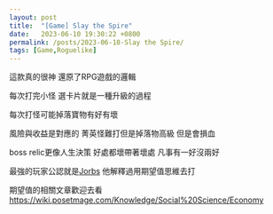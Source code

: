 ```yaml
---
layout: post
title:  "[Game] Slay the Spire"
date:   2023-06-10 19:30:22 +0800
permalink: /posts/2023-06-10-Slay the Spire/
tags: [Game,Roguelike]
---
```


這款真的很神 還原了RPG遊戲的邏輯

每次打完小怪 選卡片就是一種升級的過程

每次打怪可能掉落寶物有好有壞 

風險與收益是對應的 菁英怪難打但是掉落物高級 但是會損血

boss relic更像人生決策 好處都壞帶著壞處 凡事有一好沒兩好

最強的玩家公認就是[Jorbs](https://www.youtube.com/@Jorbs) 他解釋過用期望值思維去打

期望值的相關文章歡迎去看 https://wiki.posetmage.com/Knowledge/Social%20Science/Economy